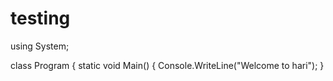 # testing

using System;

class Program
{
    static void Main()
    {
        Console.WriteLine("Welcome to hari");
    }
  

